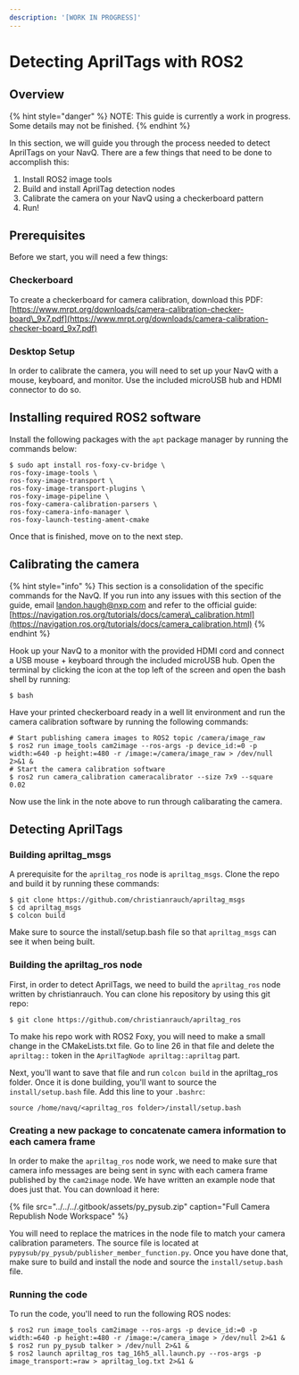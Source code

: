 ```yaml
---
description: '[WORK IN PROGRESS]'
---
```


# Detecting AprilTags with ROS2

## Overview

{% hint style="danger" %}
NOTE: This guide is currently a work in progress. Some details may not be finished. 
{% endhint %}

In this section, we will guide you through the process needed to detect AprilTags on your NavQ. There are a few things that need to be done to accomplish this:

1. Install ROS2 image tools
2. Build and install AprilTag detection nodes
3. Calibrate the camera on your NavQ using a checkerboard pattern
4. Run!

## Prerequisites

Before we start, you will need a few things:

### Checkerboard

To create a checkerboard for camera calibration, download this PDF: [https://www.mrpt.org/downloads/camera-calibration-checker-board\_9x7.pdf](https://www.mrpt.org/downloads/camera-calibration-checker-board_9x7.pdf)

### Desktop Setup

In order to calibrate the camera, you will need to set up your NavQ with a mouse, keyboard, and monitor. Use the included microUSB hub and HDMI connector to do so.

## Installing required ROS2 software

Install the following packages with the `apt` package manager by running the commands below:

```text
$ sudo apt install ros-foxy-cv-bridge \
ros-foxy-image-tools \
ros-foxy-image-transport \
ros-foxy-image-transport-plugins \
ros-foxy-image-pipeline \
ros-foxy-camera-calibration-parsers \
ros-foxy-camera-info-manager \
ros-foxy-launch-testing-ament-cmake 
```

Once that is finished, move on to the next step.

## Calibrating the camera

{% hint style="info" %}
This section is a consolidation of the specific commands for the NavQ. If you run into any issues with this section of the guide, email landon.haugh@nxp.com and refer to the official guide: [https://navigation.ros.org/tutorials/docs/camera\_calibration.html](https://navigation.ros.org/tutorials/docs/camera_calibration.html)
{% endhint %}

Hook up your NavQ to a monitor with the provided HDMI cord and connect a USB mouse + keyboard through the included microUSB hub. Open the terminal by clicking the icon at the top left of the screen and open the bash shell by running:

```text
$ bash
```

Have your printed checkerboard ready in a well lit environment and run the camera calibration software by running the following commands:

```text
# Start publishing camera images to ROS2 topic /camera/image_raw
$ ros2 run image_tools cam2image --ros-args -p device_id:=0 -p width:=640 -p height:=480 -r /image:=/camera/image_raw > /dev/null 2>&1 &
# Start the camera calibration software
$ ros2 run camera_calibration cameracalibrator --size 7x9 --square 0.02
```

Now use the link in the note above to run through calibarating the camera.

## Detecting AprilTags

### Building apriltag\_msgs

A prerequisite for the `apriltag_ros` node is `apriltag_msgs`. Clone the repo and build it by running these commands:

```text
$ git clone https://github.com/christianrauch/apriltag_msgs
$ cd apriltag_msgs
$ colcon build
```

Make sure to source the install/setup.bash file so that `apriltag_msgs` can see it when being built.

### Building the apriltag\_ros node

First, in order to detect AprilTags, we need to build the `apriltag_ros` node written by christianrauch. You can clone his repository by using this git repo:

```text
$ git clone https://github.com/christianrauch/apriltag_ros
```

To make his repo work with ROS2 Foxy, you will need to make a small change in the CMakeLists.txt file. Go to line 26 in that file and delete the `apriltag::` token in the `AprilTagNode apriltag::apriltag` part.

Next, you'll want to save that file and run `colcon build` in the apriltag\_ros folder. Once it is done building, you'll want to source the `install/setup.bash` file. Add this line to your `.bashrc`:

```text
source /home/navq/<apriltag_ros folder>/install/setup.bash
```

### Creating a new package to concatenate camera information to each camera frame

In order to make the `apriltag_ros` node work, we need to make sure that camera info messages are being sent in sync with each camera frame published by the `cam2image` node. We have written an example node that does just that. You can download it here:

{% file src="../../../.gitbook/assets/py\_pysub.zip" caption="Full Camera Republish Node Workspace" %}

You will need to replace the matrices in the node file to match your camera calibration parameters. The source file is located at `pypysub/py_pysub/publisher_member_function.py`. Once you have done that, make sure to build and install the node and source the `install/setup.bash` file.

### Running the code

To run the code, you'll need to run the following ROS nodes:

```text
$ ros2 run image_tools cam2image --ros-args -p device_id:=0 -p width:=640 -p height:=480 -r /image:=/camera_image > /dev/null 2>&1 &
$ ros2 run py_pysub talker > /dev/null 2>&1 &
$ ros2 launch apriltag_ros tag_16h5_all.launch.py --ros-args -p image_transport:=raw > apriltag_log.txt 2>&1 &
```



